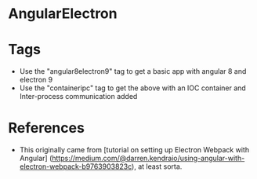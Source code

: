 # AngularElectron

# Tags
* Use the "angular8electron9" tag to get a basic app with angular 8 and electron 9 
* Use the "containeripc" tag to get the above with an IOC container and Inter-process communication added

# References

* This originally came from [tutorial on setting up Electron Webpack with Angular]
    (https://medium.com/@darren.kendraio/using-angular-with-electron-webpack-b9763903823c), at least sorta.

